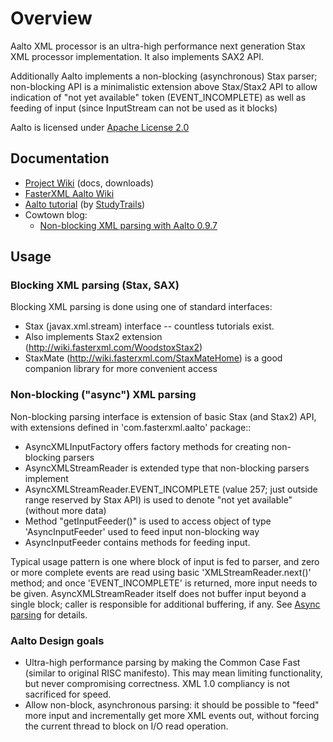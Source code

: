 # Overview

Aalto XML processor is an ultra-high performance next generation Stax XML processor implementation. It also implements SAX2 API.

Additionally Aalto implements a non-blocking (asynchronous) Stax parser; non-blocking API is a minimalistic extension above Stax/Stax2 API to allow indication of "not yet available" token (EVENT_INCOMPLETE) as well as feeding of input (since InputStream can not be used as it blocks)

Aalto is licensed under [Apache License 2.0](http://www.apache.org/licenses/LICENSE-2.0.txt)

## Documentation

* [Project Wiki](https://github.com/FasterXML/aalto-xml/wiki) (docs, downloads)
* [FasterXML Aalto Wiki](http://wiki.fasterxml.com/AaltoHome)
* [Aalto tutorial](http://www.studytrails.com/java/xml/aalto/java-xml-aalto-introduction.jsp) (by [StudyTrails](http://www.studytrails.com))
* Cowtown blog:
    * [Non-blocking XML parsing with Aalto 0.9.7](http://www.cowtowncoder.com/blog/archives/2011/03/entry_451.html)

## Usage

### Blocking XML parsing (Stax, SAX)

Blocking XML parsing is done using one of standard interfaces:

* Stax (javax.xml.stream) interface -- countless tutorials exist.
 * Also implements Stax2 extension (http://wiki.fasterxml.com/WoodstoxStax2)
 * StaxMate (http://wiki.fasterxml.com/StaxMateHome) is a good companion library for more convenient access

### Non-blocking ("async") XML parsing

Non-blocking parsing interface is extension of basic Stax (and Stax2) API, with extensions defined in 'com.fasterxml.aalto' package::

* AsyncXMLInputFactory offers factory methods for creating non-blocking parsers
* AsyncXMLStreamReader is extended type that non-blocking parsers implement
 * AsyncXMLStreamReader.EVENT_INCOMPLETE (value 257; just outside range reserved by Stax API) is used to denote "not yet available" (without more data)
 * Method "getInputFeeder()" is used to access object of type 'AsyncInputFeeder' used to feed input non-blocking way
* AsyncInputFeeder contains methods for feeding input.

Typical usage pattern is one where block of input is fed to parser, and zero or more complete events are read using basic 'XMLStreamReader.next()' method; and once 'EVENT_INCOMPLETE' is returned, more input needs to be given. AsyncXMLStreamReader itself does not buffer input beyond a single block; caller is responsible for additional buffering, if any.
See [Async parsing](Code-sample:-Async-parsing) for details.

### Aalto Design goals

* Ultra-high performance parsing by making the Common Case Fast (similar to original RISC manifesto). This may mean limiting functionality, but never compromising correctness. XML 1.0 compliancy is not sacrificed for speed.
* Allow non-block, asynchronous parsing: it should be possible to "feed" more input and incrementally get more XML events out, without forcing the current thread to block on I/O read operation. 


